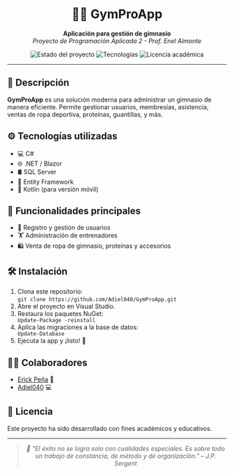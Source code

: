 <h1 align="center">🏋️‍♂️ GymProApp</h1>

<p align="center">
  <strong>Aplicación para gestión de gimnasio</strong><br>
  <em>Proyecto de Programación Aplicada 2 - Prof. Enel Almonte</em>
</p>

<p align="center">
  <img src="https://img.shields.io/badge/Estado-%20Finalizado-yellow" alt="Estado del proyecto">
  <img src="https://img.shields.io/badge/Tech-C%23%20%7-%20%7C%20Kotlin-blueviolet" alt="Tecnologías">
  <img src="https://img.shields.io/badge/License-Académico-blue" alt="Licencia académica">
</p>

<hr>

<h2>📱 Descripción</h2>
<p>
  <strong>GymProApp</strong> es una solución moderna para administrar un gimnasio de manera eficiente. Permite gestionar usuarios, membresías, asistencia, ventas de ropa deportiva, proteínas, guantillas, y más.
</p>

<h2>⚙️ Tecnologías utilizadas</h2>
<ul>
  <li>💻 C#</li>
  <li>🌐 .NET / Blazor</li>
  <li>🛢️ SQL Server</li>
  <li>🧠 Entity Framework</li>
  <li>📱 Kotlin (para versión móvil)</li>
</ul>

<h2>🚀 Funcionalidades principales</h2>
<ul>
  <li>👤 Registro y gestión de usuarios</li>
  <li>🏋️ Administración de entrenadores</li>
  <li>🛍️ Venta de ropa de gimnasio, proteínas y accesorios</li>
</ul>

<h2>🛠️ Instalación</h2>
<ol>
  <li>Clona este repositorio:<br>
    <code>git clone https://github.com/Adiel040/GymProApp.git</code>
  </li>
  <li>Abre el proyecto en Visual Studio.</li>
  <li>Restaura los paquetes NuGet:</li>
  <code>Update-Package -reinstall</code>
  <li>Aplica las migraciones a la base de datos:</li>
  <code>Update-Database</code>
  <li>Ejecuta la app y ¡listo! 🎉</li>
</ol>

<h2>👨‍💻 Colaboradores</h2>
<ul>
  <li><a href="https://github.com/erick21340">Erick Peña</a> 🧠</li>
  <li><a href="https://github.com/Adiel040">Adiel040</a> 💻</li>
</ul>

<h2>📄 Licencia</h2>
<p>Este proyecto ha sido desarrollado con fines académicos y educativos.</p>

<hr>

<blockquote align="center">
  <em>💬 "El éxito no se logra solo con cualidades especiales. Es sobre todo un trabajo de constancia, de método y de organización." – J.P. Sergent</em>
</blockquote>
